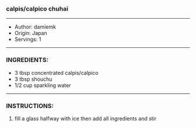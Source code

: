 ### calpis/calpico chuhai
---
- Author: damiemk
- Origin: Japan
- Servings: 1
---
### INGREDIENTS:

- 3 tbsp concentrated calpis/calpico
- 3 tbsp shouchu
- 1/2 cup sparkling water 
---
### INSTRUCTIONS:

1. fill a glass halfway with ice then add all ingredients and stir
